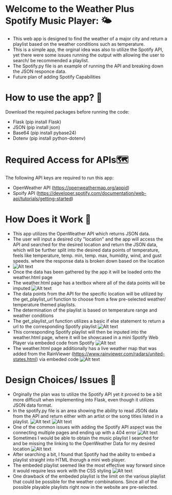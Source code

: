 # **Welcome to the Weather Plus Spotify Music Player**: :sun_behind_small_cloud:
- This web app is designed to find the weather of a major city and return a playlist based on the weather conditions such as temperature. 
- This is a simple app, the orginal idea was also to utilize the Spotify API, yet there were some issues running the output with allowing the user to search/ be recommended a playlist. 
- The Spotify.py file is an example of running the API and breaking down the JSON responce data. 
- Future plan of adding Spotify Capabilities 

# **How to use the app?** :compass:

Download the required packages before running the code:

- Flask (pip install Flask)
- JSON (pip install json)
- Base64 (pip install pybase24)
- Dotenv (pip install python-dotenv)

# **Required Access for APIs**:world_map:

The following API keys are required to run this app: 

- OpenWeather API (https://openweathermap.org/appid)
- Spoify API (https://developer.spotify.com/documentation/web-api/tutorials/getting-started)

 
# **How Does it Work**  :cowboy_hat_face:

- This app utilizes the OpenWeather API which returns JSON data. 
- The user will input a desired city "location" and the app will access the API and searched for the desired location and return the JSON data, which will be further split into the desired data points of temperature, feels like temperature, temp. min, temp. max, humidity, wind, and gust speeds. where the response data is broken down based on the location 
- ![Alt text](image.png)
- Once the data has been gathered by the app it will be loaded onto the weather.html page
- The weather.html page has a textbox where all of the data points will be imputed 
![Alt text](image-1.png)
- The data points from the API for the specific location will be utilized by the get_playlist_url function to choose from a few pre-selected weather/ temperature themed playlists. 
- The determination of the playlist is based on temperature range and weather conditions
- The get_playlist_url function utilizes a basic if else statement to return a url to the corresponding Spotify playlist
![Alt text](image-10.png)
- This corresponding Spotify playlist will then be inputed into the weather.html page, where it will be showcased in a mini Spotify Web Player via embeded code from Spotify 
![Alt text](image-2.png)
- The weather.html page additionally has a live weather map that was added from the RainViewer (https://www.rainviewer.com/radars/united-states.html) via embeded code
![Alt text](image-3.png)

# **Design Choices/ Issues** :orange:

- Orginally the plan was to utilize the Spotify API yet it proved to be a bit more difficult when implementing into Flask, even though it utilizes JSON data format.
- In the spotify.py file is an area showing the ability to read JSON data from the API and return either with an artist or the song titles listed in a playlist.
![Alt text](image-4.png)
![Alt text](image-5.png)
- One of the common issues with adding the Spotify API aspect was the connecting multiple pages and ending up with a 404 error
![Alt text](image-6.png)
- Sometimes I would be able to obtain the music playlist I searched for and be missing the linking to the OpenWeather Data for my desired location
![Alt text](image-7.png)
- After searching a bit, I found that Spotify had the ability to embed a playlist straight into HTML thorugh a mini web player. 
- The embeded playlist seemed like the most effective way forward since it would require less work with the CSS styling
![Alt text](image-9.png) 
- One drawback of the embeded playlist is the limit on the various playlist that could be possible for the weather combinations. Since all of the possible playable playlists right now in the website are pre-selected. 